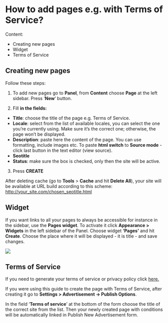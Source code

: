 # How to add pages e.g. with Terms of Service?

Content:
-   Creating new pages
-   Widget
-   Terms of Service

## Creating new pages

Follow these steps:
1. To add new pages go to  **Panel**, from  **Content**  choose  **Page**  at the left sidebar. Press ‘**New**‘ button.

2. Fill  **in the fields:**

-   **Title**: choose the title of the page e.g. Terms of Service.
-   **Locale**: select from the list of available locales, you can select the one you’re currently using. Make sure it’s the correct one; otherwise, the page won’t be displayed.
-   **Description**: paste here the content of the page. You can use formatting, include images etc. To paste  **html switch**  to  **Source mode**  - click last button in the text editor (view source).
-   **Seotitle**
-   **Status**: make sure the box is checked, only then the site will be active.

3. Press  **CREATE**

After deleting cache (go to  **Tools**  >  **Cache**  and hit  **Delete All**), your site will be available at URL build according to this scheme: http://your_site.com/chosen_seotitle.html

## Widget

If you want links to all your pages to always be accessible for instance in the sidebar, use the  **Pages widget**. To activate it click  **Appearance > Widgets**  in the left sidebar of the Panel. Choose widget  **‘Pages’**  and hit  **Create**. Choose the place where it will be displayed - it is title - and save changes.

![](https://github.com/yclas/guides/blob/master/images/add-page-widget.png)

## Terms of Service

If you need to generate your terms of service or privacy policy click [here.](https://www.shareasale.com/r.cfm?b=854385&u=1782794&m=65338)

If you were using this guide to create the page with Terms of Service, after creating it go to  **Settings > Advertisement -> Publish Options**. 

In the field ‘**Terms of service**’ at the bottom of the form choose the title of the correct site from the list. Then your newly created page with conditions will be automatically linked in Publish New Advertisement form.
